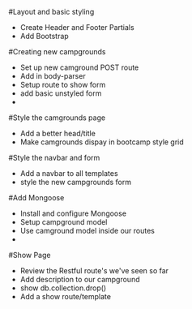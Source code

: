 #Layout and basic styling
- Create Header and Footer Partials
- Add Bootstrap

#Creating new campgrounds
- Set up new camground POST route
- Add in body-parser
- Setup route to show form
- add basic unstyled form
-

#Style the camgrounds page
- Add a better head/title
- Make camgrounds dispay in bootcamp style grid

#Style the navbar and form
- Add a navbar to all templates
- style the new campgrounds form

#Add Mongoose
- Install and configure Mongoose
- Setup campground model
- Use camground model inside our routes
- 

#Show Page
- Review the Restful route's we've seen so far
- Add description to our campground
- show db.collection.drop()
- Add a show route/template